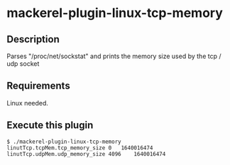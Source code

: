 # mackerel-plugin-linux-tcp-memory

## Description

Parses "/proc/net/sockstat" and prints the memory size used by the tcp / udp socket

## Requirements

Linux needed.

## Execute this plugin

```
$ ./mackerel-plugin-linux-tcp-memory
linutTcp.tcpMem.tcp_memory_size	0	1640016474
linutTcp.udpMem.udp_memory_size	4096	1640016474
```
